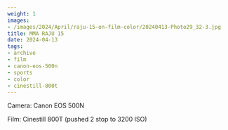 ```yaml
---
weight: 1
images:
- /images/2024/April/raju-15-on-film-color/20240413-Photo29_32-3.jpg
title: MMA RAJU 15
date: 2024-04-13
tags:
- archive
- film
- canon-eos-500n
- sports
- color
- cinestill-800t
---
```


Camera: Canon EOS 500N

Film: Cinestill 800T (pushed 2 stop to 3200 ISO)